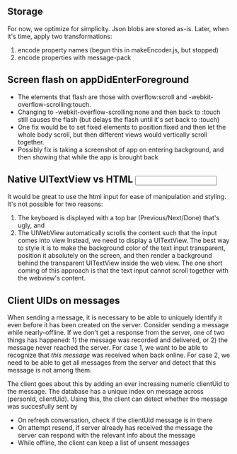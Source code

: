 Storage
-------
For now, we optimize for simplicity. Json blobs are stored as-is.
Later, when it's time, apply two transformations:
1. encode property names (begun this in makeEncoder.js, but stopped)
2. encode properties with message-pack

Screen flash on appDidEnterForeground
-------------------------------------
- The elements that flash are those with overflow:scroll and -webkit-overflow-scrolling:touch.
- Changing to -webkit-overflow-scrolling:none and then back to :touch still causes the flash (but delays the flash until it's set back to :touch)
- One fix would be to set fixed elements to position:fixed and then let the whole body scroll, but then different views would vertically scroll together.
- Possibly fix is taking a screenshot of app on entering background, and then showing that while the app is brought back


Native UITextView vs HTML <input>
---------------------------------
It would be great to use the html input for ease of manipulation and styling. It's not possible for two reasons:
1. The keyboard is displayed with a top bar (Previous/Next/Done) that's ugly, and
2. The UIWebView automatically scrolls the content such that the input comes into view
Instead, we need to display a UITextView. The best way to style it is to make the background color of the text input transparent, position it absolutely on the screen, and then render a background behind the transparent UITextView inside the web view. The one short coming of this approach is that the text input cannot scroll together with the webview's content.

Client UIDs on messages 
-----------------------
When sending a message, it is necessary to be able to uniquely identify it even before it has been created on the server. Consider sending a message while nearly-offline. If we don't get a response from the server, one of two things has happened: 1) the message was recorded and delivered, or 2) the message never reached the server. For case 1, we want to be able to recognize that *this message* was received when back online. For case 2, we need to be able to get all messages from the server and detect that this message is not among them.

The client goes about this by adding an ever increasing numeric clientUid to the message. The database has a unique index on message across (personId, clientUid). Using this, the client can detect whether the message was succesfully sent by

- On refresh conversation, check if the clientUid message is in there
- On attempt resend, if server already has received the message the server can respond with the relevant info about the message
- While offline, the client can keep a list of unsent messages
